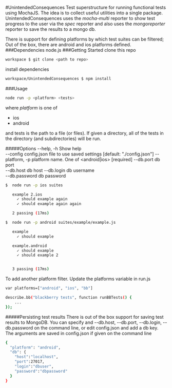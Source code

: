 #UnintendedConsequences
Test superstructure for running functional tests using MochaJS. The idea is to collect useful utilities into a single package. 
UnintendedConsequences uses the _mocha-multi_ reporter to show test progress to the user via the _spec_ reporter and also uses the _mongoreporter_ reporter to save the results to a mongo db. 

There is support for defining platforms by which test suites can be filtered; Out of the box, there are android and ios platforms defined.
###Dependencies
node.js
###Getting Started
clone this repo
```sh
workspace $ git clone <path to repo>
```
install dependencies
```sh
workspace/UnintendedConsequences $ npm install
```
###Usage
```sh
node run -p <platform> <tests>
```
where
*platform* is one of
- ios
- android <default>

and tests is the path to a file (or files). If given a directory, all of the tests in the directory (and subdirectories) will be run.

#####Options
  --help, -h      Show help                                                     
  --config        config.json file to use saved settings
                                                      [default: "./config.json"]
  --platform, -p  platform name. One of <android|ios>         [required]
  --db.port       db port                                                       
  --db.host       db host 
  --db.login      db username                                                   
  --db.password   db password  

```sh
$  node run -p ios suites

   example 2.ios
     ✓ should example again 
     ✓ should example again again 

   2 passing (17ms)
```
```sh
$  node run -p android suites/example/example.js

   example
     ✓ should example 

   example.android
     ✓ should example 
     ✓ should example 2 


   3 passing (17ms)
```
To add another platform filter. Update the platforms variable in run.js
```sh
var platforms=["android", "ios", "bb"]
```
```sh
describe.bb("blackberry tests", function runBBTests() {
	...
});
```

#####Persisting test results
There is out of the box support for saving test results to MongoDB. You can specify and --db.host, --db.port, --db.login, --db.password on the command line, or edit config.json and add a db key. The arguments are saved in config.json if given on the command line
```sh
{
  "platform": "android",
  "db": {
    "host":"localhost",
    "port":27017,
    "login":"dbuser",
    "password":"dbpassword"
  }
}
```